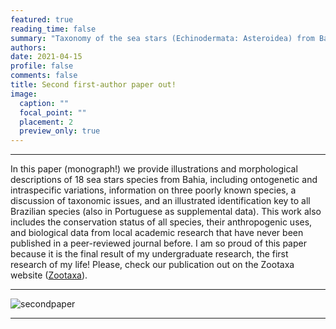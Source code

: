 ```yaml
---
featured: true
reading_time: false
summary: "Taxonomy of the sea stars (Echinodermata: Asteroidea) from Bahia State, including ontogenetic variation and an illustrated key to the Brazilian species" 
authors:
date: 2021-04-15
profile: false
comments: false
title: Second first-author paper out!
image:
  caption: ""
  focal_point: ""
  placement: 2
  preview_only: true
---
```


---
In this paper (monograph!) we provide illustrations and morphological descriptions of 18 sea stars species from Bahia, including ontogenetic and 
intraspecific variations, information on three poorly known species, a discussion of taxonomic issues, and an illustrated identification key to all 
Brazilian species (also in Portuguese as supplemental data). This work also includes the conservation status of all species, their anthropogenic uses, 
and biological data from local academic research that have never been published in a peer-reviewed journal before. I am so proud of this paper because 
it is the final result of my undergraduate research, the first research of my life! Please, check our publication out on the Zootaxa website ([Zootaxa](https://www.biotaxa.org/Zootaxa/article/view/zootaxa.4955.1.1)).

---

![secondpaper](https://user-images.githubusercontent.com/76624467/115090731-08150d80-9eec-11eb-9bbb-f11f6bfd547e.jpg "second paper")

---
